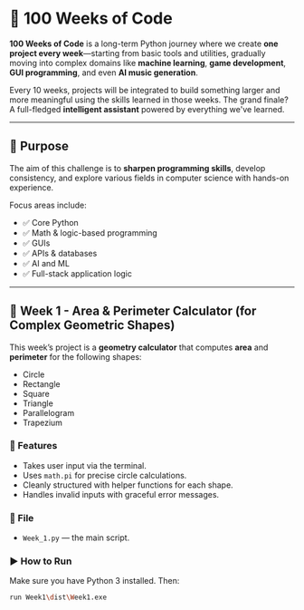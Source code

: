 # 💯 100 Weeks of Code

**100 Weeks of Code** is a long-term Python journey where we create **one project every week**—starting from basic tools and utilities, gradually moving into complex domains like **machine learning**, **game development**, **GUI programming**, and even **AI music generation**.

Every 10 weeks, projects will be integrated to build something larger and more meaningful using the skills learned in those weeks. The grand finale? A full-fledged **intelligent assistant** powered by everything we've learned.

---

## 📌 Purpose

The aim of this challenge is to **sharpen programming skills**, develop consistency, and explore various fields in computer science with hands-on experience.

Focus areas include:

- ✅ Core Python
- ✅ Math & logic-based programming
- ✅ GUIs
- ✅ APIs & databases
- ✅ AI and ML
- ✅ Full-stack application logic

---

## 🚀 Week 1 - Area & Perimeter Calculator (for Complex Geometric Shapes)

This week’s project is a **geometry calculator** that computes **area** and **perimeter** for the following shapes:

- Circle
- Rectangle
- Square
- Triangle
- Parallelogram
- Trapezium

### 🔧 Features

- Takes user input via the terminal.
- Uses `math.pi` for precise circle calculations.
- Cleanly structured with helper functions for each shape.
- Handles invalid inputs with graceful error messages.

### 📂 File

- `Week_1.py` — the main script.

### ▶️ How to Run

Make sure you have Python 3 installed. Then:

```bash
run Week1\dist\Week1.exe

